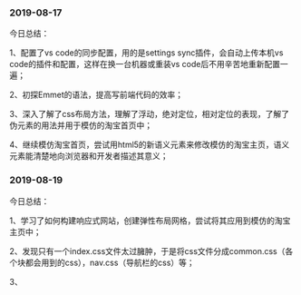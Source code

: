 ### 2019-08-17 

今日总结：

1、配置了vs code的同步配置，用的是settings sync插件，会自动上传本机vs code的插件和配置，这样在换一台机器或重装vs code后不用辛苦地重新配置一遍；

2、初探Emmet的语法，提高写前端代码的效率；

3、深入了解了css布局方法，理解了浮动，绝对定位，相对定位的表现，了解了伪元素的用法并用于模仿的淘宝首页中；

4、继续模仿淘宝首页，尝试用html5的新语义元素来修改模仿的淘宝主页，语义元素能清楚地向浏览器和开发者描述其意义；



### 2019-08-19 

今日总结：

1、学习了如何构建响应式网站，创建弹性布局网格，尝试将其应用到模仿的淘宝主页中；

2、发现只有一个index.css文件太过臃肿，于是将css文件分成common.css（各个块都会用到的css），nav.css（导航栏的css）等；

3、